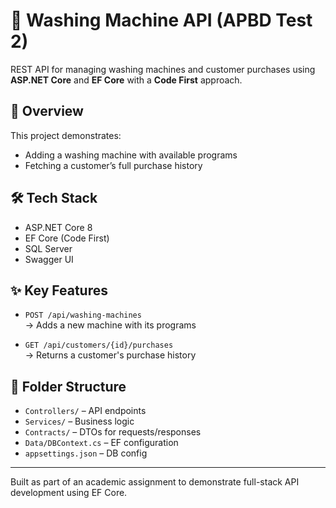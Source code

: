 # 🧼 Washing Machine API (APBD Test 2)

REST API for managing washing machines and customer purchases using **ASP.NET Core** and **EF Core** with a **Code First** approach.

## 🚀 Overview

This project demonstrates:
- Adding a washing machine with available programs
- Fetching a customer’s full purchase history

## 🛠️ Tech Stack

- ASP.NET Core 8  
- EF Core (Code First)  
- SQL Server  
- Swagger UI  

## ✨ Key Features

- `POST /api/washing-machines`  
→ Adds a new machine with its programs

- `GET /api/customers/{id}/purchases`  
→ Returns a customer's purchase history

## 📁 Folder Structure

- `Controllers/` – API endpoints  
- `Services/` – Business logic  
- `Contracts/` – DTOs for requests/responses  
- `Data/DBContext.cs` – EF configuration  
- `appsettings.json` – DB config  

---

Built as part of an academic assignment to demonstrate full-stack API development using EF Core.

